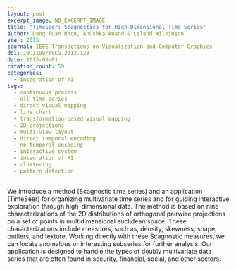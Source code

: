 ```yaml
---
layout: post
excerpt_image: NO_EXCERPT_IMAGE
title: "TimeSeer: Scagnostics for High-Dimensional Time Series"
author: Dang Tuan Nhon, Anushka Anand & Leland Wilkinson
year: 2013
journal: IEEE Transactions on Visualization and Computer Graphics
doi: 10.1109/TVCG.2012.128
date: 2013-03-01
citation_count: 59
categories:
  - integration of AI
tags:
  - continuous process
  - all time-series
  - direct visual mapping
  - line chart
  - transformation-based visual mapping
  - 2D projections
  - multi-view layout
  - direct temporal encoding
  - no temporal encoding
  - interactive system
  - integration of AI
  - clustering
  - pattern detection
---
```

We introduce a method (Scagnostic time series) and an application (TimeSeer) for organizing multivariate time series and for guiding interactive exploration through high-dimensional data. The method is based on nine characterizations of the 2D distributions of orthogonal pairwise projections on a set of points in multidimensional euclidean space. These characterizations include measures, such as, density, skewness, shape, outliers, and texture. Working directly with these Scagnostic measures, we can locate anomalous or interesting subseries for further analysis. Our application is designed to handle the types of doubly multivariate data series that are often found in security, financial, social, and other sectors.
